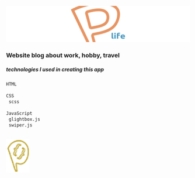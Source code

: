 ![img](https://raw.githubusercontent.com/papchenko/papchenkolife/da86d47e4f1b874a7e62a92bde2bc3a42a992063/resources/papchenkolife-logo.svg)
### Website blog about work, hobby, travel

##### technologies I used in creating this app
 ```
 HTML
 
 CSS
  scss
 
 JavaScript
  glightbox.js
  swiper.js
 ```
 
 ## 
[![N|](https://raw.githubusercontent.com/papchenko/papchenko.com/8a93b6c69500e7ef66f2ecc0e5ba122fad3a1e0e/resources/img/short-logo.svg)](http://papchenko.com/)
 
 

